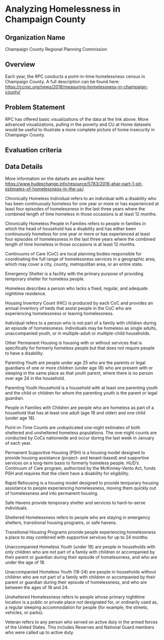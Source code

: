 # Analyzing Homelessness in Champaign County

## Organization Name
Champaign County Regional Planning Commission
 
## Overview
Each year, the RPC conducts a point-in-time homelessness census in Champaign County.  A full description can be found here: 
https://ccrpc.org/news/2018/measuring-homelessness-in-champaign-county/

## Problem Statement
RPC has offered basic visualizations of the data at the link above.  More advanced visualizations, pulling in the poverty and CU at Home datasets would be useful to illustrate a more complete picture of home insecurity in Champaign County. 

## Evaluation criteria

## Data Details
More information on the datsets are availble here: https://www.hudexchange.info/resource/5783/2018-ahar-part-1-pit-estimates-of-homelessness-in-the-us/.

Chronically Homeless Individual refers to an individual with a disability who has been continuously homeless for one year or more or has experienced at least four episodes of homelessness in the last three years where the combined length of time homeless in those occasions is at least 12 months.

Chronically Homeless People in Families refers to people in families in which the head of household has a disability and has either been continuously homeless for one year or more or has experienced at least four episodes of homelessness in the last three years where the combined length of time homeless in those occasions is at least 12 months.

Continuums of Care (CoC) are local planning bodies responsible for coordinating the full range of homelessness services in a geographic area, which may cover a city, county, metropolitan area, or an entire state.

Emergency Shelter is a facility with the primary purpose of providing temporary shelter for homeless people.

Homeless describes a person who lacks a fixed, regular, and adequate nighttime residence.

Housing Inventory Count (HIC) is produced by each CoC and provides an annual inventory of beds that assist people in the CoC who are experiencing homelessness or leaving homelessness.

Individual refers to a person who is not part of a family with children during an episode of homelessness. Individuals may be homeless as single adults, unaccompanied youth, or in multiple-adult or multiple-child households.

Other Permanent Housing is housing with or without services that is specifically for formerly homeless people but that does not require people to have a disability.

Parenting Youth are people under age 25 who are the parents or legal guardians of one or more children (under age 18) who are present with or sleeping in the same place as that youth parent, where there is no person over age 24 in the household.

Parenting Youth Household is a household with at least one parenting youth and the child or children for whom the parenting youth is the parent or legal guardian.

People in Families with Children are people who are homeless as part of a household that has at least one adult (age 18 and older) and one child (under age 18).

Point-in-Time Counts are unduplicated one-night estimates of both sheltered and unsheltered homeless populations. The one-night counts are conducted by CoCs nationwide and occur during the last week in January of each year.

Permanent Supportive Housing (PSH) is a housing model designed to provide housing assistance (project- and tenant-based) and supportive services on a long-term basis to formerly homeless people. HUD’s Continuum of Care program, authorized by the McKinney-Vento Act, funds PSH and requires that the client have a disability for eligibility.

Rapid Rehousing is a housing model designed to provide temporary housing assistance to people experiencing homelessness, moving them quickly out of homelessness and into permanent housing.

Safe Havens provide temporary shelter and services to hard-to-serve individuals.

Sheltered Homelessness refers to people who are staying in emergency shelters, transitional housing programs, or safe havens.

Transitional Housing Programs provide people experiencing homelessness a place to stay combined with supportive services for up to 24 months.

Unaccompanied Homeless Youth (under 18) are people in households with only children who are not part of a family with children or accompanied by their parent or guardian during their episode of homelessness, and who are under the age of 18.

Unaccompanied Homeless Youth (18-24) are people in households without children who are not part of a family with children or accompanied by their parent or guardian during their episode of homelessness, and who are between the ages of 18 and 24.

Unsheltered Homelessness refers to people whose primary nighttime location is a public or private place not designated for, or ordinarily used as, a regular sleeping accommodation for people (for example, the streets, vehicles, or parks).

Veteran refers to any person who served on active duty in the armed forces of the United States. This includes Reserves and National Guard members who were called up to active duty.
